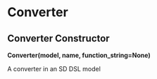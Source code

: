 # Converter


## Converter Constructor

**Converter(model, name, function_string=None)**

A converter in an SD DSL model
